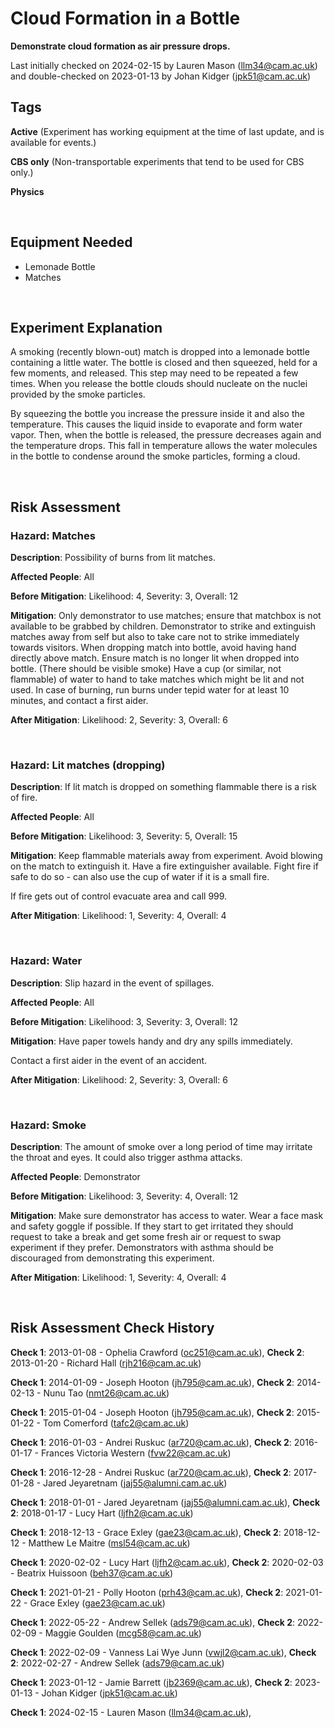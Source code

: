 # Cloud Formation in a Bottle

**Demonstrate cloud formation as air pressure drops.**

Last initially checked on 2024-02-15 by Lauren Mason (llm34@cam.ac.uk) and double-checked on 2023-01-13 by Johan Kidger (jpk51@cam.ac.uk)

## Tags
<!--- Start Tags (DO NOT REMOVE THIS COMMENT) --->

**Active** (Experiment has working equipment at the time of last update, and is available for events.)

**CBS only** (Non-transportable experiments that tend to be used for CBS only.)

**Physics**
<!--- End Tags (DO NOT REMOVE THIS COMMENT) --->

<br/>

## Equipment Needed 
- Lemonade Bottle
- Matches

<br/>

## Experiment Explanation 

A smoking (recently blown-out) match is dropped into a lemonade bottle containing a little water. The bottle is closed and then squeezed, held for a few moments, and released. This step may need to be repeated a few times. When you release the bottle clouds should nucleate on the nuclei provided by the smoke particles.

By squeezing the bottle you increase the pressure inside it and also the temperature. This causes the liquid inside to evaporate and form water vapor. Then, when the bottle is released, the pressure decreases again and the temperature drops. This fall in temperature allows the water molecules in the bottle to condense around the smoke particles, forming a cloud. 

<br/>

## Risk Assessment

### **Hazard**: Matches

**Description**: Possibility of burns from lit matches.

**Affected People**: All

**Before Mitigation**: Likelihood: 4, Severity: 3, Overall: 12

**Mitigation**: Only demonstrator to use matches; ensure that matchbox is not available to be grabbed by children.
Demonstrator to strike and extinguish matches away from self but also to take care not to strike immediately towards visitors.
When dropping match into bottle, avoid having hand directly above match.
Ensure match is no longer lit when dropped into bottle. (There should be visible smoke)
Have a cup (or similar, not flammable) of water to hand to take matches which might be lit and not used.
In case of burning, run burns under tepid water for at least 10 minutes, and contact a first aider.

**After Mitigation**: Likelihood: 2, Severity: 3, Overall: 6

<br/>

### **Hazard**: Lit matches (dropping)

**Description**: If lit match is dropped on something flammable there is a risk of fire.

**Affected People**: All

**Before Mitigation**: Likelihood: 3, Severity: 5, Overall: 15

**Mitigation**: Keep flammable materials away from experiment. Avoid blowing on the match to extinguish it. Have a fire extinguisher available. Fight fire if safe to do so - can also use the cup of water if it is a small fire.

If fire gets out of control evacuate area and call 999.

**After Mitigation**: Likelihood: 1, Severity: 4, Overall: 4

<br/>

### **Hazard**: Water

**Description**: Slip hazard in the event of spillages.

**Affected People**: All

**Before Mitigation**: Likelihood: 3, Severity: 3, Overall: 12

**Mitigation**: Have paper towels handy and dry any spills immediately.

Contact a first aider in the event of an accident.

**After Mitigation**: Likelihood: 2, Severity: 3, Overall: 6

<br/>

### **Hazard**: Smoke

**Description**: The amount of smoke over a long period of time may irritate the throat and eyes. It could also trigger asthma attacks.

**Affected People**: Demonstrator

**Before Mitigation**: Likelihood: 3, Severity: 4, Overall: 12

**Mitigation**: Make sure demonstrator has access to water. Wear a face mask and safety goggle if possible. If they start to get irritated they should request to take a break and get some fresh air or request to swap experiment if they prefer. Demonstrators with asthma should be discouraged from demonstrating this experiment.

**After Mitigation**: Likelihood: 1, Severity: 4, Overall: 4

<br/>

## Risk Assessment Check History 

**Check 1**: 2013-01-08 - Ophelia Crawford (oc251@cam.ac.uk), **Check 2**: 2013-01-20 - Richard Hall (rjh216@cam.ac.uk)

**Check 1**: 2014-01-09 - Joseph Hooton (jh795@cam.ac.uk), **Check 2**: 2014-02-13 - Nunu Tao (nmt26@cam.ac.uk)

**Check 1**: 2015-01-04 - Joseph Hooton (jh795@cam.ac.uk), **Check 2**: 2015-01-22 - Tom Comerford (tafc2@cam.ac.uk)

**Check 1**: 2016-01-03 - Andrei Ruskuc (ar720@cam.ac.uk), **Check 2**: 2016-01-17 - Frances Victoria Western (fvw22@cam.ac.uk)

**Check 1**: 2016-12-28 - Andrei Ruskuc (ar720@cam.ac.uk), **Check 2**: 2017-01-28 - Jared Jeyaretnam (jaj55@alumni.cam.ac.uk)

**Check 1**: 2018-01-01 - Jared Jeyaretnam (jaj55@alumni.cam.ac.uk), **Check 2**: 2018-01-17 - Lucy Hart (ljfh2@cam.ac.uk)

**Check 1**: 2018-12-13 - Grace Exley (gae23@cam.ac.uk), **Check 2**: 2018-12-12 - Matthew Le Maitre (msl54@cam.ac.uk)

**Check 1**: 2020-02-02 - Lucy Hart (ljfh2@cam.ac.uk), **Check 2**: 2020-02-03 - Beatrix Huissoon (beh37@cam.ac.uk)

**Check 1**: 2021-01-21 - Polly Hooton (prh43@cam.ac.uk), **Check 2**: 2021-01-22 - Grace Exley (gae23@cam.ac.uk)

**Check 1**: 2022-05-22 - Andrew Sellek (ads79@cam.ac.uk), **Check 2**: 2022-02-09 - Maggie Goulden (mcg58@cam.ac.uk)

**Check 1**: 2022-02-09 - Vanness Lai Wye Junn (vwjl2@cam.ac.uk), **Check 2**: 2022-02-27 - Andrew Sellek (ads79@cam.ac.uk)

**Check 1**: 2023-01-12 - Jamie Barrett (jb2369@cam.ac.uk), **Check 2**: 2023-01-13 - Johan Kidger (jpk51@cam.ac.uk)

**Check 1**: 2024-02-15 - Lauren Mason (llm34@cam.ac.uk),
